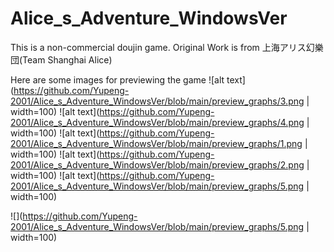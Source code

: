 # Alice_s_Adventure_WindowsVer
This is a non-commercial doujin game. Original Work is from 上海アリス幻樂団(Team Shanghai Alice)


Here are some images for previewing the game
![alt text](https://github.com/Yupeng-2001/Alice_s_Adventure_WindowsVer/blob/main/preview_graphs/3.png | width=100)
![alt text](https://github.com/Yupeng-2001/Alice_s_Adventure_WindowsVer/blob/main/preview_graphs/4.png | width=100)
![alt text](https://github.com/Yupeng-2001/Alice_s_Adventure_WindowsVer/blob/main/preview_graphs/1.png | width=100)
![alt text](https://github.com/Yupeng-2001/Alice_s_Adventure_WindowsVer/blob/main/preview_graphs/2.png | width=100)
![alt text](https://github.com/Yupeng-2001/Alice_s_Adventure_WindowsVer/blob/main/preview_graphs/5.png | width=100)

![](https://github.com/Yupeng-2001/Alice_s_Adventure_WindowsVer/blob/main/preview_graphs/5.png | width=100)
